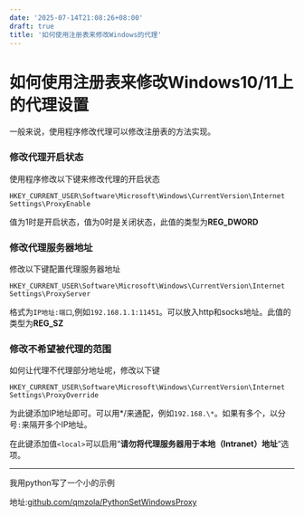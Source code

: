 ```yaml
---
date: '2025-07-14T21:08:26+08:00'
draft: true
title: '如何使用注册表来修改Windows的代理'
---
```


# 如何使用注册表来修改Windows10/11上的代理设置

一般来说，使用程序修改代理可以修改注册表的方法实现。

### 修改代理开启状态

使用程序修改以下键来修改代理的开启状态  

```
HKEY_CURRENT_USER\Software\Microsoft\Windows\CurrentVersion\Internet Settings\ProxyEnable
```

值为1时是开启状态，值为0时是关闭状态，此值的类型为**REG_DWORD**

### 修改代理服务器地址

修改以下键配置代理服务器地址

```
HKEY_CURRENT_USER\Software\Microsoft\Windows\CurrentVersion\Internet Settings\ProxyServer
```

格式为`IP地址:端口`,例如`192.168.1.1:11451`。可以放入http和socks地址。此值的类型为**REG_SZ**  

### 修改不希望被代理的范围

如何让代理不代理部分地址呢，修改以下键

```
HKEY_CURRENT_USER\Software\Microsoft\Windows\CurrentVersion\Internet Settings\ProxyOverride
```

为此键添加IP地址即可。可以用*/来通配，例如`192.168.\*`。如果有多个，以分号`:`来隔开多个IP地址。

在此键添加值`<local>`可以启用“**请勿将代理服务器用于本地（Intranet）地址**“选项。   

---


我用python写了一个小的示例  

地址:[github.com/qmzola/PythonSetWindowsProxy](https://github.com/qmzola/PythonSetWindowsProxy)